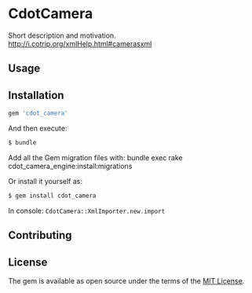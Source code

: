 # CdotCamera
Short description and motivation.
http://i.cotrip.org/xmlHelp.html#camerasxml

## Usage

## Installation

```ruby
gem 'cdot_camera'
```

And then execute:
```bash
$ bundle
```
Add all the Gem migration files with:
  bundle exec rake cdot_camera_engine:install:migrations

Or install it yourself as:
```bash
$ gem install cdot_camera
```

In console: `CdotCamera::XmlImporter.new.import`

## Contributing

## License
The gem is available as open source under the terms of the [MIT License](http://opensource.org/licenses/MIT).

